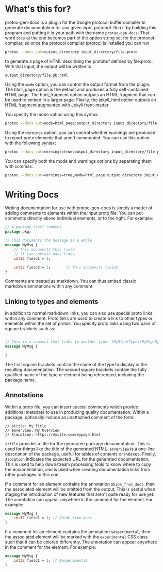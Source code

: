 
# What's this for?

protoc-gen-docs is a plugin for the Google protocol buffer compiler to generate
documentation for any given input protobuf. Run it by building this program and
putting it in your path with the name `protoc-gen-docs`.
That word `docs` at the end becomes part of the option string set for the
protocol compiler, so once the protocol compiler (protoc) is installed
you can run

```bash
protoc --docs_out=output_directory input_directory/file.proto
```

to generate a page of HTML describing the protobuf defined by file.proto.
With that input, the output will be written to

	output_directory/file.pb.html

Using the `mode` option, you can control the output format from the plugin. The
html_page option is the default and produces a fully self-contained HTML page.
The html_fragment option outputs an HTML fragment that can be used to embed in a
larger page. Finally, the jekyll_html option outputs an HTML fragment augmented
with [Jekyll front-matter](https://jekyllrb.com/docs/frontmatter/)

You specify the mode option using this syntax:

```bash
protoc --docs_out=mode=html_page:output_directory input_directory/file.proto
```

Using the `warnings` option, you can control whether warnings are produced
to report proto elements that aren't commented. You can use this option with
the following syntax:

```bash
protoc --docs_out=warnings=true:output_directory input_directory/file.proto
```

You can specify both the mode and warnings options by separating them with commas:

```bash
protoc --docs_out=warnings=true,mode=html_page:output_directory input_directory/file.proto
```

# Writing Docs

Writing documentation for use with protoc-gen-docs is simply a matter of adding comments to elements
within the input proto file. You can put comments directly above individual elements, or to the
right. For example:

```proto
// A package-level comment
package pkg;

// This documents the message as a whole
message MyMsg {
    // This documents this field 
    // It can contain many lines.
    int32 field1 = 1;

    int32 field2 = 2;       // This documents field2
}
```

Comments are treated as markdown. You can thus embed classic markdown annotations within any comment.

## Linking to types and elements

In addition to normal markdown links, you can also use special proto links within any comment. Proto
links are used to create a link to other types or elements within the set of protos. You specify proto links
using two pairs of square brackets such as:

```proto

// This is a comment that links to another type: [MyOtherType][MyPkg.MyOtherType]
message MyMsg {

}

```

The first square brackets contain the name of the type to display in the resulting documentation. The second
square brackets contain the fully qualified name of the type or element being referenced, including the
package name.

## Annotations

Within a proto file, you can insert special comments which provide additional metadata to
use in producing quality documentation. Within a package, optionally include an unattached
comment of the form:

```
// $title: My Title
// $overview: My Overview
// $location: https://mysite.com/mypage.html
```

`$title` provides a title for the generated package documentation. This is used for things like the
title of the generated HTML. `$overview` is a one-line description of the package, useful for
tables of contents or indexes. Finally, `$location` indicates the expected URL for the generated
documentation. This is used to help downstream processing tools to know where to copy
the documentation, and is used when creating documentation links from other packages to this one.

If a comment for an element contains the annotation `$hide_from_docs`,
then the associated element will be omitted from the output. This is useful when staging the
introduction of new features that aren't quite ready for use yet. The annotation can appear
anywhere in the comment for the element. For example:

```proto
message MyMsg {
    int32 field1 = 1; // $hide_from_docs
}
```

If a comment for an element contains the annotation `$experimental`, 
then the associated element will be marked with the `experimental` CSS class
such that it can be colored differently. The annotation can appear anywhere in
the comment for the element. For example:

```proto
message MyMsg {
    int32 field1 = 1; // $experimental
}
```
